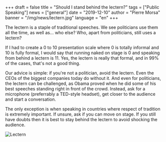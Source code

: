 +++
draft = false
title = "Should I stand behind the lectern?"
tags = ["Public Speaking"]
news = ["general"]
date = "2019-12-10"
author = "Pierre Morsa"
banner = "/img/news/lectern.jpg"
language = "en"
+++

The lectern is a staple of traditional speeches. We see politicians use them all the time, as well as... who else? Who, apart from politicians, still uses a lectern?

If I had to create a 0 to 10 presentation scale where 0 is totally informal and 10 is fully formal, I would say that running naked on stage is 0 and speaking from behind a lectern is 11. Yes, the lectern is really that formal, and in 99% of the cases, that's not a good thing.

Our advice is simple: if you're not a politician, avoid the lectern. Even the CEOs of the biggest companies today do without it. And even for politicians, the lectern can be challenged, as Obama proved when he did some of his best speeches standing right in front of the crowd. Instead, ask for a microphone (preferrably a TED-style headset), get closer to the audience and start a conversation.

The only exception is when speaking in countries where respect of tradition is extremely important. If unsure, ask if you can move on stage. If you still have doubts then it is best to stay behind the lectern to avoid shocking the audience.

![Lectern](/img/news/lectern.jpg)